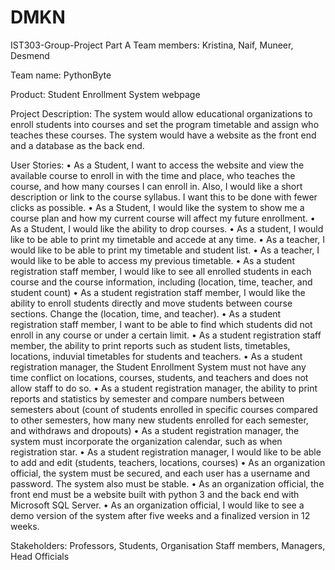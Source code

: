 # DMKN
IST303-Group-Project
Part A
Team members:
Kristina, Naif, Muneer, Desmend

Team name: PythonByte


Product:
Student Enrollment System webpage

Project Description:
	The system would allow educational organizations to enroll students into courses and set the program timetable and assign who teaches these courses. The system would have a website as the front end and a database as the back end. 
  
User Stories:
•	As a Student, I want to access the website and view the available course to enroll in with the time and place, who teaches the course, and how many courses I can enroll in. Also, I would like a short description or link to the course syllabus. I want this to be done with fewer clicks as possible.
•	 As a Student, I would like the system to show me a course plan and how my current course will affect my future enrollment.
•	As a Student, I would like the ability to drop courses.
•	As a student, I would like to be able to print my timetable and accede at any time.
•	As a teacher, I would like to be able to print my timetable and student list. 
•	As a teacher, I would like to be able to access my previous timetable.
•	As a student registration staff member, I would like to see all enrolled students in each course and the course information, including (location, time, teacher, and student count)
•	As a student registration staff member, I would like the ability to enroll students directly and move students between course sections. Change the (location, time, and teacher).
•	As a student registration staff member, I want to be able to find which students did not enroll in any course or under a certain limit.
•	As a student registration staff member, the ability to print reports such as student lists, timetables, locations, induvial timetables for students and teachers. 
•	As a student registration manager, the Student Enrollment System must not have any time conflict on locations, courses, students, and teachers and does not allow staff to do so. 
•	As a student registration manager, the ability to print reports and statistics by semester and compare numbers between semesters about (count of students enrolled in specific courses compared to other semesters, how many new students enrolled for each semester, and withdraws and dropouts) 
•	As a student registration manager, the system must incorporate the organization calendar, such as when registration star. 
•	As a student registration manager, I would like to be able to add and edit (students, teachers, locations, courses)
•	As an organization official, the system must be secured, and each user has a username and password. The system also must be stable.
•	As an organization official, the front end must be a website built with python 3 and the back end with Microsoft SQL Server. 
•	As an organization official, I would like to see a demo version of the system after five weeks and a finalized version in 12 weeks.

Stakeholders:
Professors, Students, Organisation Staff members, Managers, Head Officials





